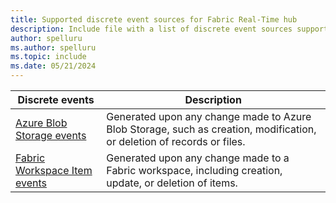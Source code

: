 ```yaml
---
title: Supported discrete event sources for Fabric Real-Time hub
description: Include file with a list of discrete event sources supported by Fabric Real-Time hub.
author: spelluru
ms.author: spelluru
ms.topic: include
ms.date: 05/21/2024
---
```


|Discrete events|Description|
|----|---------|
|[Azure Blob Storage events](../get-azure-blob-storage-events.md)|Generated upon any change made to Azure Blob Storage, such as creation, modification, or deletion of records or files.|
|[Fabric Workspace Item events](../create-streams-fabric-workspace-item-events.md)|Generated upon any change made to a Fabric workspace, including creation, update, or deletion of items.|

